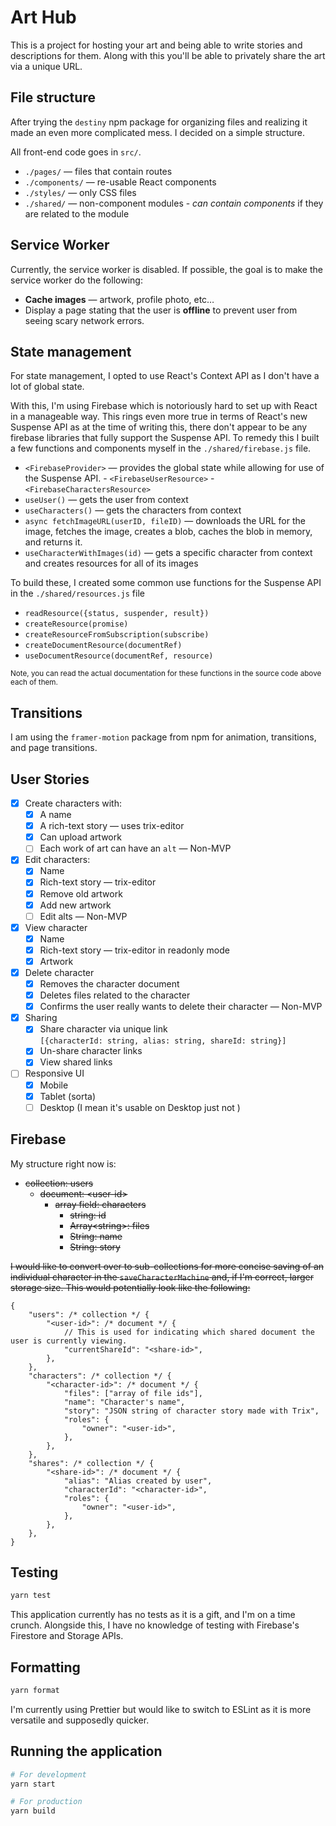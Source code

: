 # Art Hub

This is a project for hosting your art and being able to write stories and descriptions for them. Along with this you'll be able to privately share the art via a unique URL.

## File structure

After trying the `destiny` npm package for organizing files and realizing it made an even more complicated mess. I decided on a simple structure.

All front-end code goes in `src/`.

- `./pages/` — files that contain routes
- `./components/` — re-usable React components
- `./styles/` — only CSS files
- `./shared/` — non-component modules
		- _can contain components_ if they are related to the module

## Service Worker

Currently, the service worker is disabled. If possible, the goal is to make the service worker do the following:

- **Cache images** — artwork, profile photo, etc…
- Display a page stating that the user is **offline** to prevent user from seeing scary network errors.

## State management

For state management, I opted to use React's Context API as I don't have a lot of global state.

With this, I'm using Firebase which is notoriously hard to set up with React in a manageable way. This rings even more true in terms of React's new Suspense API as at the time of writing this, there don't appear to be any firebase libraries that fully support the Suspense API. To remedy this I built a few functions and components myself in the `./shared/firebase.js` file.

- `<FirebaseProvider>` — provides the global state while allowing for use of the Suspense API.
		- `<FirebaseUserResource>`
		- `<FirebaseCharactersResource>`
- `useUser()` — gets the user from context
- `useCharacters()` — gets the characters from context
- `async fetchImageURL(userID, fileID)` — downloads the URL for the image, fetches the image, creates a blob, caches the blob in memory, and returns it.
- `useCharacterWithImages(id)` — gets a specific character from context and creates resources for all of its images

To build these, I created some common use functions for the Suspense API in the `./shared/resources.js` file

- `readResource({status, suspender, result})`
- `createResource(promise)`
- `createResourceFromSubscription(subscribe)`
- `createDocumentResource(documentRef)`
- `useDocumentResource(documentRef, resource)`

<small>Note, you can read the actual documentation for these functions in the source code above each of them.</small>

## Transitions

I am using the `framer-motion` package from npm for animation, transitions, and page transitions.

## User Stories

- [x] Create characters with:
	- [x] A name
	- [x] A rich-text story — uses trix-editor
	- [x] Can upload artwork
	- [ ] Each work of art can have an `alt` — Non-MVP
- [x] Edit characters:
	- [x] Name
	- [x] Rich-text story — trix-editor
	- [x] Remove old artwork
	- [x] Add new artwork
	- [ ] Edit alts — Non-MVP
- [x] View character
	- [x] Name
	- [x] Rich-text story — trix-editor in readonly mode
	- [x] Artwork
- [x] Delete character
  - [x] Removes the character document
  - [x] Deletes files related to the character
  - [x] Confirms the user really wants to delete their character — Non-MVP
- [x] Sharing
	- [x] Share character via unique link <br>
		`[{characterId: string, alias: string, shareId: string}]`
	- [x] Un-share character links
	- [x] View shared links
- [ ] Responsive UI
	- [x] Mobile
	- [x] Tablet (sorta)
	- [ ] Desktop (I mean it's usable on Desktop just not )

## Firebase

My structure right now is:

- ~~collection: users~~
	- ~~document: \<user-id\>~~
		- ~~array field: characters~~
			- ~~string: id~~
			- ~~Array\<string\>: files~~
			- ~~String: name~~
			- ~~String: story~~

~~I would like to convert over to sub-collections for more concise saving of an individual character in the `saveCharacterMachine` and, if I'm correct, larger storage size. This would potentially look like the following:~~

```json5
{
	"users": /* collection */ {
		"<user-id>": /* document */ {
			// This is used for indicating which shared document the user is currently viewing.
			"currentShareId": "<share-id>",
		},
	},
	"characters": /* collection */ {
		"<character-id>": /* document */ {
			"files": ["array of file ids"],
			"name": "Character's name",
			"story": "JSON string of character story made with Trix",
			"roles": {
				"owner": "<user-id>",
			},
		},
	},
	"shares": /* collection */ {
		"<share-id>": /* document */ {
			"alias": "Alias created by user",
			"characterId": "<character-id>",
			"roles": {
				"owner": "<user-id>",
			},
		},
	},
}
```

## Testing

```bash
yarn test
```

This application currently has no tests as it is a gift, and I'm on a time crunch. Alongside this, I have no knowledge of testing with Firebase's Firestore and Storage APIs.

## Formatting

```bash
yarn format
```

I'm currently using Prettier but would like to switch to ESLint as it is more versatile and supposedly quicker.

## Running the application

```bash
# For development
yarn start

# For production
yarn build
```
